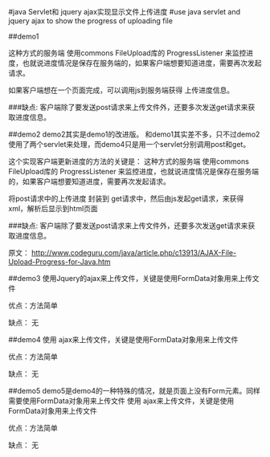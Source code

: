 

#java Servlet和 jquery ajax实现显示文件上传进度
#use java servlet and jquery ajax to show the progress of uploading file




##demo1

这种方式的服务端 使用commons FileUpload库的 ProgressListener 来监控进度，也就说进度情况是保存在服务端的，如果客户端想要知道进度，需要再次发起请求。

如果客户端想在一个页面完成，可以调用js到服务端获得 上传进度信息。


###缺点:
客户端除了要发送post请求来上传文件外，还要多次发送get请求来获取进度信息。


##demo2
demo2其实是demo1的改进版。
和demo1其实差不多，只不过demo2使用了两个servlet来处理，而demo4只是用一个servlet分别调用post和get。

这个实现客户端更新进度的方法的关键是：
这种方式的服务端 使用commons FileUpload库的 ProgressListener 来监控进度，也就说进度情况是保存在服务端的，如果客户端想要知道进度，需要再次发起请求。

将post请求中的上传进度 封装到  get请求中，然后由js发起get请求，来获得xml，解析后显示到html页面


###缺点:
客户端除了要发送post请求来上传文件外，还要多次发送get请求来获取进度信息。

原文：
http://www.codeguru.com/java/article.php/c13913/AJAX-File-Upload-Progress-for-Java.htm


##demo3
使用Jquery的ajax来上传文件，关键是使用FormData对象用来上传文件

优点：方法简单

缺点： 无




##demo4
使用 ajax来上传文件，关键是使用FormData对象用来上传文件

优点：方法简单

缺点： 无


##demo5
demo5是demo4的一种特殊的情况，就是页面上没有Form元素。同样需要使用FormData对象用来上传文件
使用 ajax来上传文件，关键是使用FormData对象用来上传文件

优点：方法简单

缺点： 无




